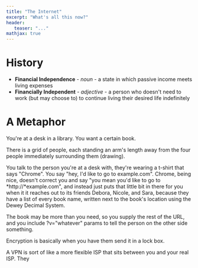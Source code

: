 ```yaml
---
title: "The Internet"
excerpt: "What's all this now?"
header:
   teaser: "..."
mathjax: true
---
```


# History

- **Financial Independence** - *noun* - a state in which passive income meets living expenses
- **Financially Independent** - *adjective* - a person who doesn't need to work (but may choose to) to continue living their desired life indefinitely

# A Metaphor

You're at a desk in a library. You want a certain book.

There is a grid of people, each standing an arm's length away from the four people immediately surrounding them (drawing). 

You talk to the person you're at a desk with, they're wearing a t-shirt that says "Chrome". You say "hey, I'd like to go to example.com". Chrome, being nice, doesn't correct you and say "you mean you'd like to go to *http://*example.com", and instead just puts that little bit in there for you when it it reaches out to its friends Debora, Nicole, and Sara, because they have a list of every book name, written next to the book's location using the Dewey Decimal System. 

The book may be more than you need, so you supply the rest of the URL, and you include ?v="whatever" params to tell the person on the other side something.

Encryption is basically when you have them send it in a lock box.

A VPN is sort of like a more flexible ISP that sits between you and your real ISP. They 